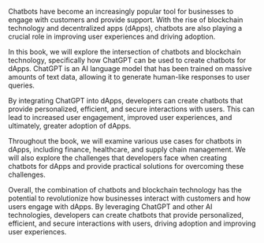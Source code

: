 
Chatbots have become an increasingly popular tool for businesses to engage with customers and provide support. With the rise of blockchain technology and decentralized apps (dApps), chatbots are also playing a crucial role in improving user experiences and driving adoption.

In this book, we will explore the intersection of chatbots and blockchain technology, specifically how ChatGPT can be used to create chatbots for dApps. ChatGPT is an AI language model that has been trained on massive amounts of text data, allowing it to generate human-like responses to user queries.

By integrating ChatGPT into dApps, developers can create chatbots that provide personalized, efficient, and secure interactions with users. This can lead to increased user engagement, improved user experiences, and ultimately, greater adoption of dApps.

Throughout the book, we will examine various use cases for chatbots in dApps, including finance, healthcare, and supply chain management. We will also explore the challenges that developers face when creating chatbots for dApps and provide practical solutions for overcoming these challenges.

Overall, the combination of chatbots and blockchain technology has the potential to revolutionize how businesses interact with customers and how users engage with dApps. By leveraging ChatGPT and other AI technologies, developers can create chatbots that provide personalized, efficient, and secure interactions with users, driving adoption and improving user experiences.
